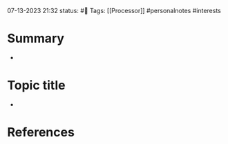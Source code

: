 07-13-2023 21:32
status: #📝
Tags: [[Processor]] #personalnotes #interests 

# Summary 
- 

# Topic title 
- 

# References
